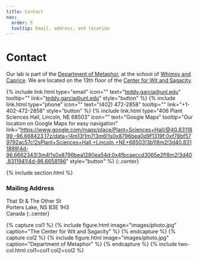 ```yaml
---
title: Contact
nav:
  order: 5
  tooltip: Email, address, and location
---
```


# <i class="fas fa-envelope"></i>Contact

Our lab is part of the [Department of Metaphor](), at the school of [Whimsy and Caprice]().
We are located on the 13th floor of the [Center for Wit and Sagacity]().

{%
  include link.html
  type="email"
  icon=""
  text="teddy.garcia@unl.edu"
  tooltip=""
  link="teddy.garcia@unl.edu"
  style="button"
%}
{%
  include link.html
  type="phone"
  icon=""
  text="(402) 472-2858"
  tooltip=""
  link="+1-402-472-2858"
  style="button"
%}
{%
  include link.html
  type="406 Plant Sciences Hall, Lincoln, NE 68503"
  icon=""
  text="Google Maps"
  tooltip="Our location on Google Maps for easy navigation"
  link="https://www.google.com/maps/place/Plant+Sciences+Hall/@40.8311899,-96.668423,17z/data=!4m13!1m7!3m6!1s0x8796bea0d9f1319f:0xf78bf579792ac57c!2sPlant+Sciences+Hall,+Lincoln,+NE+68503!3b1!8m2!3d40.8311899!4d-96.6662343!3m4!1s0x8796bea1280ea54d:0x4fbcaeccd3065e2f!8m2!3d40.8311941!4d-96.6658196"
  style="button"
%}
{:.center}

{% include section.html %}

### <i class="fas fa-mail-bulk"></i>Mailing Address

That St & The Other St  
Porters Lake, NS B3E 1H3  
Canada
{:.center}

{% capture col1 %}
{%
  include figure.html
  image="images/photo.jpg"
  caption="The Center for Wit and Sagacity"
%}
{% endcapture %}
{% capture col2 %}
{%
  include figure.html
  image="images/photo.jpg"
  caption="Department of Metaphor"
%}
{% endcapture %}
{% include two-col.html col1=col1 col2=col2 %}
